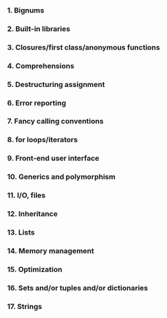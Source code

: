 ### 1. Bignums

### 2. Built-in libraries

### 3. Closures/first class/anonymous functions

### 4. Comprehensions

### 5. Destructuring assignment

### 6. Error reporting

### 7. Fancy calling conventions

### 8. for loops/iterators

### 9. Front-end user interface

### 10. Generics and polymorphism

### 11. I/O, files

### 12. Inheritance

### 13. Lists

### 14. Memory management

### 15. Optimization

### 16. Sets and/or tuples and/or dictionaries

### 17. Strings